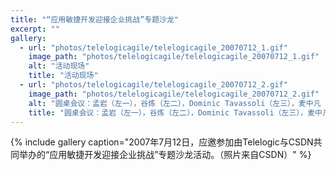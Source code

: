 ```yaml
---
title: "“应用敏捷开发迎接企业挑战”专题沙龙"
excerpt: ""
gallery:
  - url: "photos/telelogicagile/telelogicagile_20070712_1.gif"
    image_path: "photos/telelogicagile/telelogicagile_20070712_1.gif"
    alt: "活动现场"
    title: "活动现场"
  - url: "photos/telelogicagile/telelogicagile_20070712_2.gif"
    image_path: "photos/telelogicagile/telelogicagile_20070712_2.gif"
    alt: "圆桌会议：孟岩（左一），谷炼（左二），Dominic Tavassoli（左三），麦中凡（左四），张浩（左五）"
    title: "圆桌会议：孟岩（左一），谷炼（左二），Dominic Tavassoli（左三），麦中凡（左四），张浩（左五）"
---
```


{% include gallery caption="2007年7月12日，应邀参加由Telelogic与CSDN共同举办的“应用敏捷开发迎接企业挑战”专题沙龙活动。（照片来自CSDN）" %}